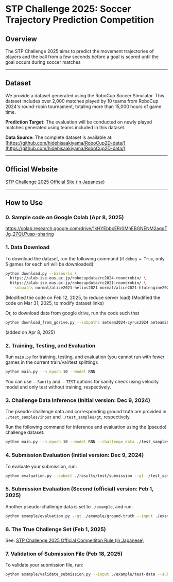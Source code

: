 # STP Challenge 2025: Soccer Trajectory Prediction Competition 

## Overview  
The STP Challenge 2025 aims to predict the movement trajectories of players and the ball from a few seconds before a goal is scored until the goal occurs during soccer matches

---

## Dataset  
We provide a dataset generated using the RoboCup Soccer Simulator. This dataset includes over 2,000 matches played by 10 teams from RoboCup 2024's round-robin tournament, totaling more than 15,000 hours of game time.  

**Prediction Target:** The evaluation will be conducted on newly played matches generated using teams included in this dataset.

**Data Source:** The complete dataset is available at: [https://github.com/hidehisaakiyama/RoboCup2D-data/](https://github.com/hidehisaakiyama/RoboCup2D-data/)

---

## Official Website  
[STP Challenge 2025 Official Site (in Japanese)](https://sites.google.com/view/stp-challenge/)

---

## How to Use 

### 0. Sample code on Google Colab (Apr 8, 2025)

https://colab.research.google.com/drive/1kHYEbbcERr0MhEBGNENM2aqdTJg_27QU?usp=sharing

### 1. Data Download  

To download the dataset, run the following command (if `debug = True`, only 5 games for each url will be downloaded):  
```bash
python download.py --baseurls \
  https://alab.ise.ous.ac.jp/robocupdata/rc2024-roundrobin/ \
  https://alab.ise.ous.ac.jp/robocupdata/rc2021-roundrobin/ \
  --subpaths normal/alice2021-helios2021 normal/alice2021-hfutengine2021
```
(Modified the code on Feb 12, 2025, to reduce server load)
(Modified the code on Mar 31, 2025, to modify dataset links)

Or, to download data from google drive, run the code such that
```bash
python download_from_gdrive.py --subpaths aeteam2024-cyrus2024 aeteam2024-fra2024
```
(added on Apr 8, 2025)

### 2. Training, Testing, and Evaluation
Run `main.py` for training, testing, and evaluation (you cannot run with fewer games in the current train/val/test splitting):

```bash
python main.py --n_epoch 10 --model RNN
```

You can use `--Sanity` and `--TEST` options for sanity check using velocity model and only test without training, respectively.

### 3. Challenge Data Inference (Initial version: Dec 9, 2024)
The pseudo-challenge data and corresponding ground truth are provided in `./test_samples/input` and `./test_samples/gt`, respectively.

Run the following command for inference and evaluation using the (pseudo) challenge dataset:

```bash
python main.py --n_epoch 10 --model RNN --challenge_data ./test_samples/input
```

### 4. Submission Evaluation (Initial version: Dec 9, 2024)
To evaluate your submission, run:

```bash
python evaluation.py --submit ./results/test/submission --gt ./test_samples/gt --input ./test_samples/input
```

### 5. Submission Evaluation (Second (official) version: Feb 1, 2025)
Another pseudo-challenge data is set to `./example`, and run:

```bash
python example/evaluation.py --gt ./example/ground-truth --input ./example/test-data --submit ./example/submission
```

### 6. The True Challenge Set (Feb 1, 2025)
See: 
[STP Challenge 2025 Official Compeititon Rule (in Japanese)](https://sites.google.com/view/stp-challenge/%E7%AB%B6%E6%8A%80%E3%83%AB%E3%83%BC%E3%83%AB)

### 7. Validation of Submission File (Feb 18, 2025)
To validate your submission file, run:

```bash
python example/validate_submission.py --input ./example/test-data --submit ./example/submission
```
